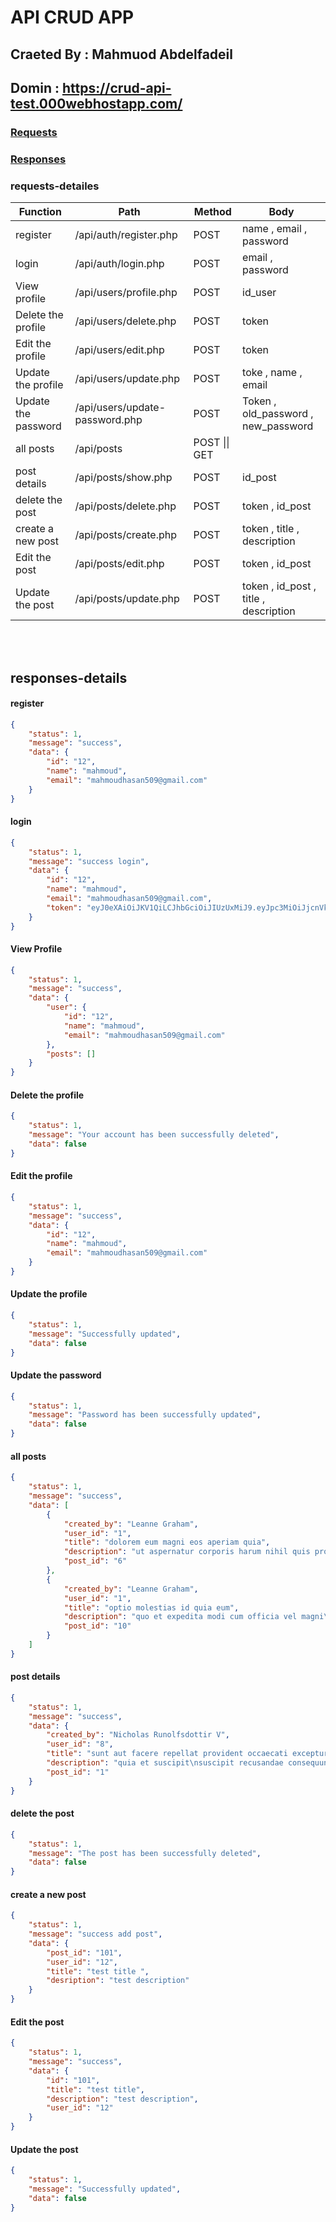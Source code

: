 # API CRUD APP

## Craeted By : Mahmuod Abdelfadeil

## Domin : https://crud-api-test.000webhostapp.com/

### [Requests](#requests-detailes)
### [Responses](#responses-details)


### requests-detailes
| Function            | Path                           | Method         | Body                                   |
|---------------------|--------------------------------|----------------|----------------------------------------|
| register            | /api/auth/register.php         | POST           | name , email , password                |
| login               | /api/auth/login.php            | POST           | email , password                       |
| View profile        | /api/users/profile.php         | POST           | id_user                                |
| Delete the profile  | /api/users/delete.php          | POST           | token                                  |
| Edit the profile    | /api/users/edit.php            | POST           | token                                  |
| Update the profile  | /api/users/update.php          | POST           | toke  , name  ,  email                 |
| Update the password | /api/users/update-password.php | POST           | Token  , old_password , new_password   |
|  all posts          | /api/posts                     | POST \|\| GET  |                                        |
| post details        | /api/posts/show.php            | POST           | id_post                                |
| delete the post     | /api/posts/delete.php          | POST           | token  ,  id_post                      |
| create a new post   | /api/posts/create.php          | POST           | token , title , description            |
| Edit the post       | /api/posts/edit.php            | POST           | token , id_post                        |
| Update the post     | /api/posts/update.php          | POST           | token , id_post , title , description  |


<br>
<br>

## responses-details

#### register 
```json
{
    "status": 1,
    "message": "success",
    "data": {
        "id": "12",
        "name": "mahmoud",
        "email": "mahmoudhasan509@gmail.com"
    }
}
```

#### login 
```json
{
    "status": 1,
    "message": "success login",
    "data": {
        "id": "12",
        "name": "mahmoud",
        "email": "mahmoudhasan509@gmail.com",
        "token": "eyJ0eXAiOiJKV1QiLCJhbGciOiJIUzUxMiJ9.eyJpc3MiOiJjcnVkLWFwaS10ZXN0LjAwMHdlYmhvc3RhcHAuY29tIiwiaWF0IjoxNjE2NDQ3NjcxLCJleHAiOjE2MTY0NTEyNzEsImF1ZCI6InVzZXJzQXBpIiwiZGF0YV91c2VyIjp7ImlkIjoiMTIiLCJuYW1lIjoibWFobW91ZCIsImVtYWlsIjoibWFobW91ZGhhc2FuNTA5QGdtYWlsLmNvbSJ9fQ.lOKrQEsQMvh8BbI6lk8PELcIfzansdGgORh25a0N_kyuaTmmKAXTJgoUlM4pnL7yZ8RpQvu72zAVLJjePpwnZQ"
    }
}
```


#### View Profile 
```json
{
    "status": 1,
    "message": "success",
    "data": {
        "user": {
            "id": "12",
            "name": "mahmoud",
            "email": "mahmoudhasan509@gmail.com"
        },
        "posts": []
    }
}
```


#### Delete the profile
```json
{
    "status": 1,
    "message": "Your account has been successfully deleted",
    "data": false
}
```
#### Edit the profile
```json
{
    "status": 1,
    "message": "success",
    "data": {
        "id": "12",
        "name": "mahmoud",
        "email": "mahmoudhasan509@gmail.com"
    }
}
```
#### Update the profile
```json
{
    "status": 1,
    "message": "Successfully updated",
    "data": false
}
```
#### Update the password
```json
{
    "status": 1,
    "message": "Password has been successfully updated",
    "data": false
}
```
#### all posts
```json
{
    "status": 1,
    "message": "success",
    "data": [
        {
            "created_by": "Leanne Graham",
            "user_id": "1",
            "title": "dolorem eum magni eos aperiam quia",
            "description": "ut aspernatur corporis harum nihil quis provident sequi\nmollitia nobis aliquid molestiae\nperspiciatis et ea nemo ab reprehenderit accusantium quas\nvoluptate dolores velit et doloremque molestiae",
            "post_id": "6"
        },
        {
            "created_by": "Leanne Graham",
            "user_id": "1",
            "title": "optio molestias id quia eum",
            "description": "quo et expedita modi cum officia vel magni\ndoloribus qui repudiandae\nvero nisi sit\nquos veniam quod sed accusamus veritatis error",
            "post_id": "10"
        }
    ]
}
```
#### post details
```json
{
    "status": 1,
    "message": "success",
    "data": {
        "created_by": "Nicholas Runolfsdottir V",
        "user_id": "8",
        "title": "sunt aut facere repellat provident occaecati excepturi optio reprehenderit",
        "description": "quia et suscipit\nsuscipit recusandae consequuntur expedita et cum\nreprehenderit molestiae ut ut quas totam\nnostrum rerum est autem sunt rem eveniet architecto",
        "post_id": "1"
    }
}
```
#### delete the post
```json
{
    "status": 1,
    "message": "The post has been successfully deleted",
    "data": false
}
```
#### create a new post
```json
{
    "status": 1,
    "message": "success add post",
    "data": {
        "post_id": "101",
        "user_id": "12",
        "title": "test title ",
        "desription": "test description"
    }
}
```
#### Edit the post
```json
{
    "status": 1,
    "message": "success",
    "data": {
        "id": "101",
        "title": "test title",
        "description": "test description",
        "user_id": "12"
    }
}
```
#### Update the post
```json
{
    "status": 1,
    "message": "Successfully updated",
    "data": false
}
```




